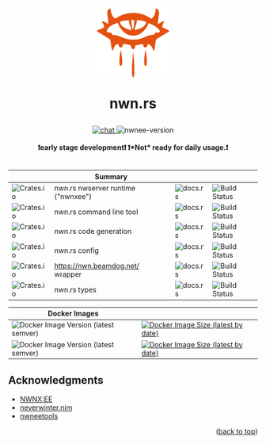 <h1 align="center">
  <img src="https://raw.githubusercontent.com/nwn-rs/.github/main/profile/assets/logo/icon.svg" width="150"/>

  nwn.rs
</h1>

<div align="center">
  <!-- Discord -->
  <a href="https://discord.gg/VChctxJCMM">
    <img src="https://img.shields.io/discord/721439329079263232.svg?colorB=7289DA&label=Discord&logo=Discord&logoColor=7289DA&style=flat-square"
    alt="chat" />
  </a>
  <!-- Version -->
  <img src="https://img.shields.io/badge/nwnee:version-8193.34-58a3bd?style=flat-square" alt="nwnee-version">
  <br />
</div>

<div align="center">
 <strong>
   <br />
   ❗early stage development❗
   ❗*Not* ready for daily usage.❗
   <br />
   <br />
 </strong>
</div>

| | Summary | | |
| --- | --- | --- | ---
| ![Crates.io](https://img.shields.io/crates/v/nwn-rs-runtime?label=runtime) | nwn.rs nwserver runtime ("nwnxee") | ![docs.rs](https://img.shields.io/docsrs/rand) | ![Build Status](https://img.shields.io/github/workflow/status/urothis/nwn-rs/idk-the-name) |
| ![Crates.io](https://img.shields.io/crates/v/nwn-rs-tool?label=tool) | nwn.rs command line tool | ![docs.rs](https://img.shields.io/docsrs/rand) | ![Build Status](https://img.shields.io/github/workflow/status/urothis/nwn-rs/idk-the-name) |
| ![Crates.io](https://img.shields.io/crates/v/nwn-rs-codegen?label=codegen) | nwn.rs code generation | ![docs.rs](https://img.shields.io/docsrs/rand) | ![Build Status](https://img.shields.io/github/workflow/status/urothis/nwn-rs/idk-the-name) |
| ![Crates.io](https://img.shields.io/crates/v/nwn-rs-config?label=config) | nwn.rs config | ![docs.rs](https://img.shields.io/docsrs/rand) | ![Build Status](https://img.shields.io/github/workflow/status/urothis/nwn-rs/idk-the-name) |
| ![Crates.io](https://img.shields.io/crates/v/nwn-rs-masterlist?label=masterlist) | https://nwn.beamdog.net/ wrapper | ![docs.rs](https://img.shields.io/docsrs/rand) | ![Build Status](https://img.shields.io/github/workflow/status/urothis/nwn-rs/idk-the-name) |
| ![Crates.io](https://img.shields.io/crates/v/nwn-rs-types?label=types) | nwn.rs types | ![docs.rs](https://img.shields.io/docsrs/rand) | ![Build Status](https://img.shields.io/github/workflow/status/urothis/nwn-rs/idk-the-name) |

| Docker Images | |
| --- | --- |
| ![Docker Image Version (latest semver)](https://img.shields.io/docker/v/nwnrs/runtime?label=runtime&sort=semver) |[![Docker Image Size (latest by date)](https://img.shields.io/docker/image-size/nwnrs/tool?color=orange&sort=date)](https://hub.docker.com/repository/docker/nwnrs/tool) |
| ![Docker Image Version (latest semver)](https://img.shields.io/docker/v/nwnrs/tool?label=tool&sort=semver) |[![Docker Image Size (latest by date)](https://img.shields.io/docker/image-size/nwnrs/runtime?color=orange&sort=date)](https://hub.docker.com/repository/docker/nwnrs/runtime) |

## Acknowledgments
* [NWNX:EE](https://nwnxee.github.io/unified/)
* [neverwinter.nim](https://github.com/niv/neverwinter.nim)
* [nwneetools](https://github.com/nwneetools)

<p align="right">(<a href="#top">back to top</a>)</p>
